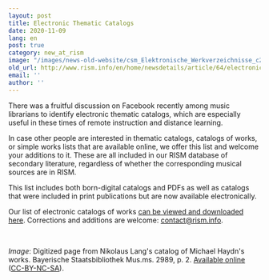 ```yaml
---
layout: post
title: Electronic Thematic Catalogs
date: 2020-11-09
lang: en
post: true
category: new_at_rism
image: "/images/news-old-website/csm_Elektronische_Werkverzeichnisse_c2d566f881.jpg"
old_url: http://www.rism.info/en/home/newsdetails/article/64/electronic-thematic-catalogs.html
email: ''
author: ''
---
```


There was a fruitful discussion on Facebook recently among music librarians to identify electronic thematic catalogs, which are especially useful in these times of remote instruction and distance learning.&nbsp;   
  
In case other people are interested in thematic catalogs, catalogs of works, or simple works lists that are available online, we offer this list and welcome your additions to it. These are all included in our RISM database of secondary literature, regardless of whether the corresponding musical sources are in RISM.&nbsp;   
  
This list includes both born-digital catalogs and PDFs as well as catalogs that were included in print publications but are now available electronically.   
  
Our list of electronic catalogs of works [can be viewed and downloaded here](https://docs.google.com/spreadsheets/d/1uW0tp_5qow5rZWnKKjmhgjFM1NsLqykrHR58uYymAyo/edit?usp=sharing "Opens external link in new window"). Corrections and additions are welcome: [contact@rism.info](mailto:contact@rism.info "Opens window for sending email").

&nbsp;

_Image_: Digitized page from Nikolaus Lang's catalog of Michael Haydn's works. Bayerische Staatsbibliothek Mus.ms. 2989, p. 2. [Available online](http://mdz-nbn-resolving.de/urn:nbn:de:bvb:12-bsb00083795-4 "Opens external link in new window") ([CC-BY-NC-SA](https://creativecommons.org/licenses/by-nc-sa/4.0/deed.de "Opens external link in new window")).

&nbsp;

&nbsp;

&nbsp;

